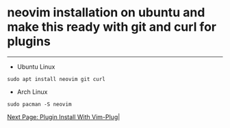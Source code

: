 # neovim installation on ubuntu and make this ready with git and curl for plugins

---
- Ubuntu Linux
```
sudo apt install neovim git curl
```
- Arch Linux
```
sudo pacman -S neovim
```
[Next Page: Plugin Install With Vim-Plug](https://github.com/abuzafarhaqq/linux-help/blob/main/nvim/02_plugin_install_with_vim_plug.md "https://github.com/abuzafarhaqq/linux-help/blob/main/nvim/02_plugin_install_with_vim_plug.md")|
